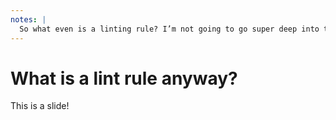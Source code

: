 ```yaml
---
notes: |
  So what even is a linting rule? I’m not going to go super deep into the details here just because I’m not here for an hour long talk 😂 instead I’ll give you a bit of a conceptual overview and if you want to dig any deeper then I could recommend a workshop that a colleague of mine did for EmberConf 2 years ago. It’s all free and you can do it at your own pace 🎉
---
```


# What is a lint rule anyway?

This is a slide!
